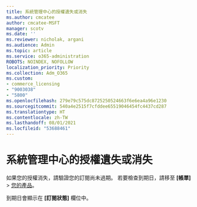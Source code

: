 ```yaml
---
title: 系統管理中心的授權遺失或消失
ms.author: cmcatee
author: cmcatee-MSFT
manager: scotv
ms.date: ''
ms.reviewer: nicholak, argani
ms.audience: Admin
ms.topic: article
ms.service: o365-administration
ROBOTS: NOINDEX, NOFOLLOW
localization_priority: Priority
ms.collection: Adm_O365
ms.custom:
- commerce_licensing
- "9003038"
- "5800"
ms.openlocfilehash: 279e79c575dc8725250524663f6e6ea4a96e1230
ms.sourcegitcommit: 540a4e2515f7cfddee65519046454fc4437cd287
ms.translationtype: HT
ms.contentlocale: zh-TW
ms.lasthandoff: 08/01/2021
ms.locfileid: "53688461"
---
```

# <a name="license-missing-or-disappears-from-the-admin-center"></a>系統管理中心的授權遺失或消失

如果您的授權消失，請驗證您的訂閱尚未過期。 若要檢查到期日，請移至 **[帳單]** > [您的產品](https://go.microsoft.com/fwlink/p/?linkid=842054)。

到期日會顯示在 **[訂閱狀態]** 欄位中。